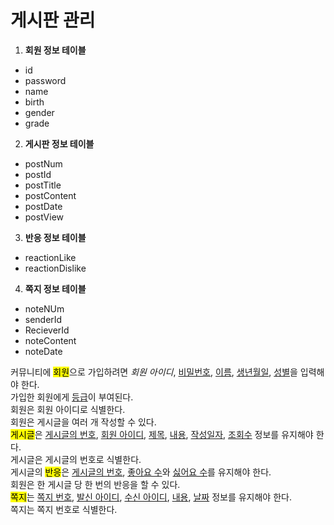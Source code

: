 # 게시판 관리
1. __회원 정보 테이블__
+ id
+ password
+ name
+ birth
+ gender
+ grade
2. __게시판 정보 테이블__
+ postNum
+ postId
+ postTitle
+ postContent
+ postDate
+ postView
3. __반응 정보 테이블__
+ reactionLike
+ reactionDislike
4. __쪽지 정보 테이블__
+ noteNUm
+ senderId
+ RecieverId
+ noteContent
+ noteDate

커뮤니티에 <mark>회원</mark>으로 가입하려면 _회원 아이디_, <u>비밀번호</u>, <u>이름</u>, <u>생년월일</u>, <u>성별</u>을 입력해야 한다.   
가입한 회원에게 <u>등급</u>이 부여된다.   
회원은 회원 아이디로 식별한다.   
회원은 게시글을 여러 개 작성할 수 있다.   
<mark>게시글</mark>은 <u>게시글의 번호</u>, <u>회원 아이디</u>, <u>제목</u>, <u>내용</u>, <u>작성일자</u>, <u>조회수</u> 정보를 유지해야 한다.   
게시글은 게시글의 번호로 식별한다.   
게시글의 <mark>반응</mark>은 <u>게시글의 번호</u>, <u>좋아요 수</u>와 <u>싫어요 수</u>를 유지해야 한다.   
회원은 한 게시글 당 한 번의 반응을 할 수 있다.   
<mark>쪽지</mark>는 <u>쪽지 번호</u>, <u>발신 아이디</u>, <u>수신 아이디</u>, <u>내용</u>, <u>날짜</u> 정보를 유지해야 한다.   
쪽지는 쪽지 번호로 식별한다.   

